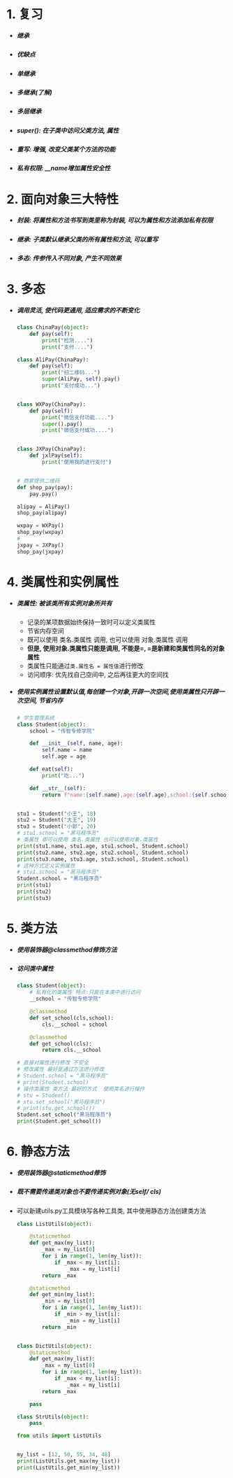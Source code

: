 # 1. 复习

- ##### 继承

- ##### 优缺点

- ##### 单继承

- ##### 多继承(了解)

- ##### 多层继承

- ##### super(): 在子类中访问父类方法, 属性

- ##### 重写: 增强, 改变父类某个方法的功能

- ##### 私有权限: __name增加属性安全性

# 2. 面向对象三大特性

- ##### 封装: 将属性和方法书写到类里称为封装, 可以为属性和方法添加私有权限

- ##### 继承: 子类默认继承父类的所有属性和方法, 可以重写

- ##### 多态: 传参传入不同对象, 产生不同效果

# 3. 多态

- ##### 调用灵活, 使代码更通用, 适应需求的不断变化

    ```python
    class ChinaPay(object):
        def pay(self):
            print("检测....")
            print("支付....")
    
    class AliPay(ChinaPay):
        def pay(self):
            print("扫二维码...")
            super(AliPay, self).pay()
            print("支付成功...")
    
    
    class WXPay(ChinaPay):
        def pay(self):
            print("微信支付功能....")
            super().pay()
            print("微信支付成功....")
    
    
    class JXPay(ChinaPay):
        def jxlPay(self):
            print("使用我的进行支付")
    
    
    # 商家提供二维码
    def shop_pay(pay):
        pay.pay()
    
    alipay = AliPay()
    shop_pay(alipay)
    
    wxpay = WXPay()
    shop_pay(wxpay)
    #
    jxpay = JXPay()
    shop_pay(jxpay)
    ```

# 4. 类属性和实例属性

- ##### 类属性: 被该类所有实例对象所共有

    - 记录的某项数据始终保持一致时可以定义类属性
    - 节省内存空间
    - 既可以使用 类名.类属性 调用, 也可以使用 对象.类属性 调用
    - **但是, 使用对象.类属性只能是调用, 不能是=, =是新建和类属性同名的对象属性**
    - 类属性只能通过`类.属性名 = 属性值`进行修改
    - 访问顺序: 优先找自己空间中, 之后再往更大的空间找

- ##### 使用实例属性设置默认值,每创建一个对象,开辟一次空间,使用类属性只开辟一次空间, 节省内存

    ```python
    # 学生管理系统
    class Student(object):
        school = "传智专修学院"
    
        def __init__(self, name, age):
            self.name = name
            self.age = age
    
        def eat(self):
            print("吃...")
    
        def __str__(self):
            return f"name:{self.name},age:{self.age},school:{self.school}"
    
    
    stu1 = Student("小王", 18)
    stu2 = Student("大王", 19)
    stu3 = Student("小郭", 20)
    # stu1.school = "黑马程序员"
    # 类属性 即可以使用 类名.类属性 也可以使用对象.类属性
    print(stu1.name, stu1.age, stu1.school, Student.school)
    print(stu2.name, stu2.age, stu2.school, Student.school)
    print(stu3.name, stu3.age, stu3.school, Student.school)
    # 这种方式定义实例属性
    # stu1.school = "黑马程序员"
    Student.school = "黑马程序员"
    print(stu1)
    print(stu2)
    print(stu3)
    ```

# 5. 类方法

- ##### 使用装饰器@classmethod修饰方法

- ##### 访问类中属性

    ```python
    class Student(object):
        # 私有化的类属性 特点:只能在本类中进行访问
        __school = "传智专修学院"
    
        @classmethod
        def set_school(cls,school):
            cls.__school = school
    
        @classmethod
        def get_school(cls):
            return cls.__school
    
    # 直接对属性进行修改 不安全
    # 修改属性 最好是通过方法进行修改
    # Student.school = "黑马程序员"
    # print(Student.school)
    # 操作类属性 类方法 最好的方式  使用类名进行操作
    # stu = Student()
    # stu.set_school("黑马程序员")
    # print(stu.get_school())
    Student.set_school("黑马程序员")
    print(Student.get_school())
    ```

    

# 6. 静态方法

- ##### 使用装饰器@staticmethod修饰

- ##### 既不需要传递类对象也不要传递实例对象(无self/ cls)

- 可以新建utils.py工具模块写各种工具类, 其中使用静态方法创建类方法

    ```python
    class ListUtils(object):
    
        @staticmethod
        def get_max(my_list):
            _max = my_list[0]
            for i in range(1, len(my_list)):
                if _max < my_list[i]:
                    _max = my_list[i]
            return _max
    
        @staticmethod
        def get_min(my_list):
            _min = my_list[0]
            for i in range(1, len(my_list)):
                if _min > my_list[i]:
                    _min = my_list[i]
            return _min
    
    
    class DictUtils(object):
        @staticmethod
        def get_max(my_list):
            _max = my_list[0]
            for i in range(1, len(my_list)):
                if _max < my_list[i]:
                    _max = my_list[i]
            return _max
    
        pass
    
    class StrUtils(object):
        pass
    ```

    ```python
    from utils import ListUtils
    
    
    my_list = [12, 50, 55, 34, 48]
    print(ListUtils.get_max(my_list))
    print(ListUtils.get_min(my_list))
    ```